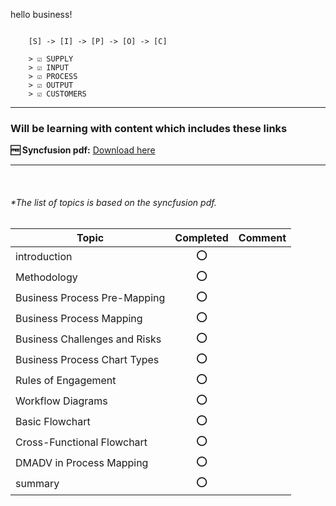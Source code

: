 hello business!

```

    [S] -> [I] -> [P] -> [O] -> [C]

    > ☑️ SUPPLY
    > ☑️ INPUT
    > ☑️ PROCESS
    > ☑️ OUTPUT
    > ☑️ CUSTOMERS
```

---

### Will be learning with content which includes these links

 
**🆓 Syncfusion pdf:** [Download here](https://www.syncfusion.com/succinctly-free-ebooks/business-process-flow-mapping-succinctly)

---

<br/>

###### *The list of topics is based on the syncfusion pdf.

|Topic | Completed | Comment|
|---|:---:|---|
|introduction|⭕ | |
|Methodology|⭕ | |
|Business Process Pre-Mapping|⭕ | |
|Business Process Mapping|⭕ | |
|Business Challenges and Risks|⭕ | |
|Business Process Chart Types|⭕ | |
|Rules of Engagement|⭕ | |
|Workflow Diagrams|⭕ | |
|Basic Flowchart|⭕ | |
|Cross-Functional Flowchart|⭕ | |
|DMADV in Process Mapping|⭕ | |
|summary|⭕ | |